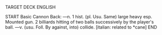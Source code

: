 TARGET DECK
ENGLISH

START
Basic
Cannon
Back: —n. 1 hist. (pl. Usu. Same) large heavy esp. Mounted gun. 2 billiards hitting of two balls successively by the player's ball. —v. (usu. Foll. By against, into) collide. [italian: related to *cane]
END
